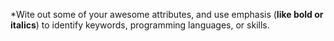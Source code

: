 *Wite out some of your awesome attributes, and use emphasis (**like bold or italics**) to identify keywords, programming languages, or skills. 
